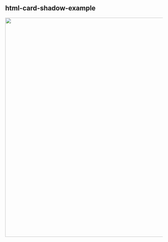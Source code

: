 ## html-card-shadow-example
<img src="https://github.com/Derrick-Tan-D-WEBDEV/html-card-shadow-example/blob/main/Card%20Shadow/example.PNG?raw=true" width="700">
